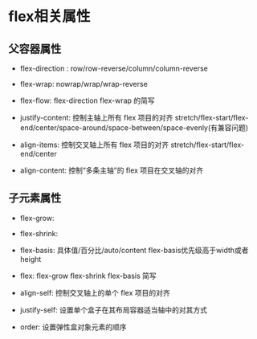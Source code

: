 # flex相关属性

## 父容器属性

- flex-direction : row/row-reverse/column/column-reverse

- flex-wrap: nowrap/wrap/wrap-reverse

- flex-flow: flex-direction flex-wrap 的简写

- justify-content: 控制主轴上所有 flex 项目的对齐  stretch/flex-start/flex-end/center/space-around/space-between/space-evenly(有兼容问题)

- align-items: 控制交叉轴上所有 flex 项目的对齐 stretch/flex-start/flex-end/center

- align-content:  控制“多条主轴”的 flex 项目在交叉轴的对齐

## 子元素属性

- flex-grow:

- flex-shrink:

- flex-basis: 具体值/百分比/auto/content      flex-basis优先级高于width或者height

- flex: flex-grow flex-shrink flex-basis 简写

- align-self: 控制交叉轴上的单个 flex 项目的对齐

- justify-self: 设置单个盒子在其布局容器适当轴中的对其方式

- order: 设置弹性盒对象元素的顺序

